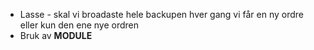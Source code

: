- Lasse - skal vi broadaste hele backupen hver gang vi får en ny ordre eller kun den ene nye ordren
- Bruk av __MODULE__